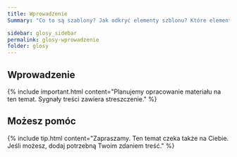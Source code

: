 ```yaml
---
title: Wprowadzenie
Summary: "Co to są szablony? Jak odkryć elementy szblonu? Które elementy szablonu oceniać? Kryteria oceny dostępności szablonu "

sidebar: glosy_sidebar
permalink: glosy-wprowadzenie
folder: glosy
---
```


## Wprowadzenie

{% include important.html content="Planujemy opracowanie materiału na ten temat. Sygnały treści zawiera streszczenie." %}

## Możesz pomóc

{% include tip.html content="Zapraszamy. Ten temat czeka także na Ciebie. Jeśli możesz, dodaj potrzebną Twoim zdaniem treść." %}


   





